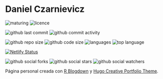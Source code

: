 # Daniel Czarnievicz

![maturing](https://img.shields.io/badge/lifecycle-maturing-blue.svg)
![licence](https://img.shields.io/github/license/daczarne/DanielCzarnievicz)

![github last commit](https://img.shields.io/github/last-commit/daczarne/DanielCzarnievicz)
![github commit activity](https://img.shields.io/github/commit-activity/w/daczarne/DanielCzarnievicz)

![github repo size](https://img.shields.io/github/repo-size/daczarne/DanielCzarnievicz)
![github code size](https://img.shields.io/github/languages/code-size/daczarne/DanielCzarnievicz)
![languages](https://img.shields.io/github/languages/count/daczarne/DanielCzarnievicz)
![top language](https://img.shields.io/github/languages/top/daczarne/DanielCzarnievicz)

[![Netlify Status](https://api.netlify.com/api/v1/badges/4add2e59-6f9f-4243-9568-2e02c39b05c4/deploy-status)](https://app.netlify.com/sites/danielczarnievicz/deploys)

![github social forks](https://img.shields.io/github/forks/daczarne/DanielCzarnievicz?label=Forks&style=social)
![github social stars](https://img.shields.io/github/stars/daczarne/DanielCzarnievicz?style=social)
![github social watchers](https://img.shields.io/github/watchers/daczarne/DanielCzarnievicz?label=Watchers&style=social)

Página personal creada con [R Blogdown](https://github.com/rstudio/blogdown) y [Hugo Creative Portfolio Theme](https://github.com/kishaningithub/hugo-creative-portfolio-theme).
